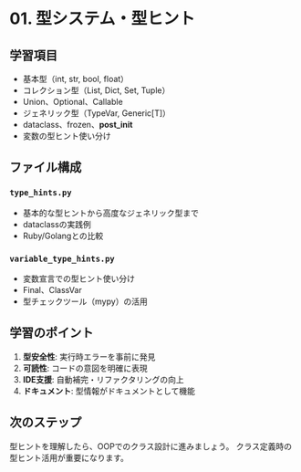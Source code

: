 # 01. 型システム・型ヒント

## 学習項目
- 基本型（int, str, bool, float）
- コレクション型（List, Dict, Set, Tuple）
- Union、Optional、Callable
- ジェネリック型（TypeVar, Generic[T]）
- dataclass、frozen、__post_init__
- 変数の型ヒント使い分け

## ファイル構成

### `type_hints.py`
- 基本的な型ヒントから高度なジェネリック型まで
- dataclassの実践例
- Ruby/Golangとの比較

### `variable_type_hints.py`
- 変数宣言での型ヒント使い分け
- Final、ClassVar
- 型チェックツール（mypy）の活用

## 学習のポイント
1. **型安全性**: 実行時エラーを事前に発見
2. **可読性**: コードの意図を明確に表現
3. **IDE支援**: 自動補完・リファクタリングの向上
4. **ドキュメント**: 型情報がドキュメントとして機能

## 次のステップ
型ヒントを理解したら、OOPでのクラス設計に進みましょう。
クラス定義時の型ヒント活用が重要になります。
